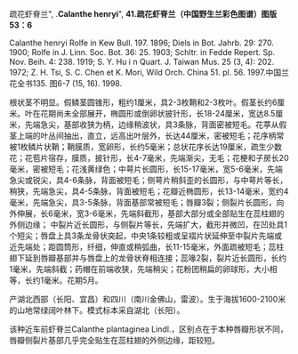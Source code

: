 疏花虾脊兰",
.**Calanthe henryi**",
**41.疏花虾脊兰（中国野生兰彩色图谱）图版53：6**

Calanthe henryi Rolfe in Kew Bull. 197. 1896; Diels in Bot. Jahrb. 29: 270. 1900; Rolfe in J. Linn. Soc. Bot. 36: 25. 1903; Schltr. in Fedde Repert. Sp. Nov. Beih. 4: 238. 1919; S. Y. Hu i n Quart. J. Taiwan Mus. 25 (3, 4): 202. 1972; Z. H. Tsi, S. C. Chen et K. Mori, Wild Orch. China 51. pl. 56. 1997.中国兰花全书135. 图6-7 (15, 16). 1998.

根状茎不明显。假鳞茎圆锥形，粗约1厘米，具2-3枚鞘和2-3枚叶。假茎长约6厘米。叶在花期尚未全部展开，椭圆形或倒卵状披针形，长18-24厘米，宽达8.5厘米，先端急尖，基部收狭为柄，边缘稍波状，具3条脉，背面密被短毛。花葶从假茎上端的叶丛间抽出，直立，远高出叶层外，长达44厘米，密被短毛；花序柄常被1枚鳞片状鞘；鞘膜质，宽卵形，长约5毫米；总状花序长达19厘米，疏生少数花；花苞片宿存，膜质，披针形，长4-7毫米，先端渐尖，无毛；花梗和子房长20毫米，密被短毛；花浅黄绿色；中萼片长圆形，长15-17毫米，宽5-6毫米，先端急尖或锐尖，具4-6条脉，背面被短毛；侧萼片稍斜歪的长圆形，与中萼片等长，稍狭，先端急尖，具4-5条脉，背面被短毛；花瓣近椭圆形，长13-14毫米，宽约4毫米，先端急尖，具3-5条脉，背面基部常被短毛；唇瓣3裂；侧裂片长圆形，向外伸展，长6毫米，宽3-6毫米，先端斜截形，基部大部分或全部贴生在蕊柱翅的外侧边缘； 中裂片近长圆形，与侧裂片等长，先端扩大，截形并微凹，在凹处具1个短尖；唇盘上具3条龙骨状突起，中央1条较粗或呈褶片状延伸至中裂片先端或近先端处；距圆筒形，纤细，伸直或稍弧曲，长11-15毫米，外面疏被短毛；蕊柱翅下延到唇瓣基部并与唇盘上的龙骨状脊相连接；蕊喙2裂，裂片近长圆形，长约1毫米，先端斜截；药帽在前端收狭，先端稍尖；花粉团稍扁的卵球形，大小相等，长约1毫米。花期5月。

产湖北西部（长阳、宜昌）和四川（南川金佛山，雷波）。生于海拔1600-2100米的山地常绿阔叶林下。模式标本采自湖北（长阳）。

该种近车前虾脊兰Calanthe plantaginea Lindl.，区别点在于本种唇瓣形状不同，唇瓣侧裂片基部几乎完全贴生在蕊柱翅的外侧边缘，距较短。
